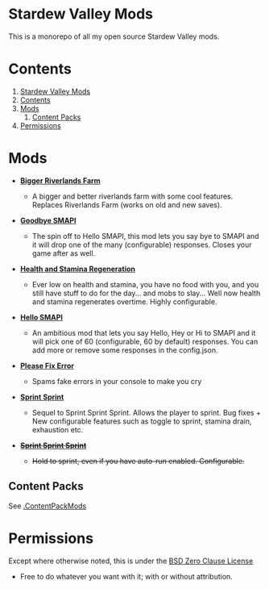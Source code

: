 # Stardew Valley Mods
This is a monorepo of all my open source Stardew Valley mods.

# Contents
1. [Stardew Valley Mods](#stardew-valley-mods)
2. [Contents](#contents)
3. [Mods](#mods)
	1. [Content Packs](#content-packs)
4. [Permissions](#permissions)

# Mods
- **[Bigger Riverlands Farm](https://www.nexusmods.com/stardewvalley/mods/3025)**
    - A bigger and better riverlands farm with some cool features. Replaces Riverlands Farm (works on old and new saves).

- **[Goodbye SMAPI](https://www.nexusmods.com/stardewvalley/mods/6514)**
    - The spin off to Hello SMAPI, this mod lets you say bye to SMAPI and it will drop one of the many (configurable) responses. Closes your game after as well. 

- **[Health and Stamina Regeneration](https://www.nexusmods.com/stardewvalley/mods/3207)**
    - Ever low on health and stamina, you have no food with you, and you still have stuff to do for the day... and mobs to slay... Well now health and stamina regenerates overtime. Highly configurable.

- **[Hello SMAPI](https://www.nexusmods.com/stardewvalley/mods/4483)**
    - An ambitious mod that lets you say Hello, Hey or Hi to SMAPI and it will pick one of 60 (configurable, 60 by default) responses. You can add more or remove some responses in the config.json.

- **[Please Fix Error](https://www.nexusmods.com/stardewvalley/mods/6492)**
    - Spams fake errors in your console to make you cry

- **[Sprint Sprint](https://www.nexusmods.com/stardewvalley/mods/4778)**
    - Sequel to Sprint Sprint Sprint. Allows the player to sprint. Bug fixes + New configurable features such as toggle to sprint, stamina drain, exhaustion etc.

- ~~**[Sprint Sprint Sprint](https://www.nexusmods.com/stardewvalley/mods/3294)**~~
    - ~~Hold to sprint, even if you have auto-run enabled. Configurable.~~

## Content Packs
See [.ContentPackMods](.ContentPackMods)

# Permissions
Except where otherwise noted, this is under the [BSD Zero Clause License](./LICENSE)
- Free to do whatever you want with it; with or without attribution.

